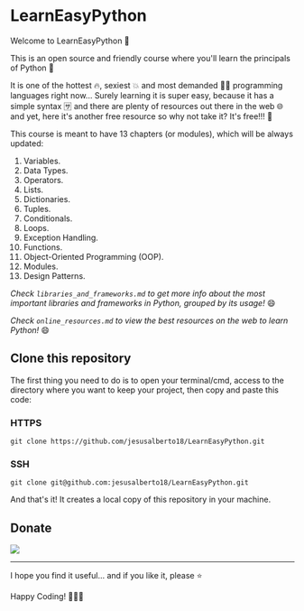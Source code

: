 # LearnEasyPython

Welcome to LearnEasyPython 🐍  

This is an open source and friendly course where you'll learn the principals of Python 🐍  

It is one of the hottest 🔥, sexiest 💥 and most demanded 💪🏽  programming languages right now... Surely learning it is super easy, because it has a simple syntax 🈂️  and there are plenty of resources out there in the web 🌐  and yet, here it's another free resource so why not take it? It's free!!! 💸  

This course is meant to have 13 chapters (or modules), which will be always updated:

1. Variables.
2. Data Types.
3. Operators.
4. Lists.
5. Dictionaries.
6. Tuples.
7. Conditionals.
8. Loops.
9. Exception Handling.
10. Functions. 
11. Object-Oriented Programming (OOP).
12. Modules.
13. Design Patterns.

<em>Check ```libraries_and_frameworks.md``` to get more info about the most important libraries and frameworks in Python, grouped by its usage!</em> 😄

<em>Check ```online_resources.md``` to view the best resources on the web to learn Python!</em> 😄

## Clone this repository

The first thing you need to do is to open your terminal/cmd, access to the directory where you want to keep your project, then copy and paste this code:

### HTTPS

```git clone https://github.com/jesusalberto18/LearnEasyPython.git```

### SSH

```git clone git@github.com:jesusalberto18/LearnEasyPython.git```

And that's it! It creates a local copy of this repository in your machine.

## Donate

<a href="https://www.paypal.com/paypalme/j2al444">
<img src="https://img.shields.io/badge/PayPal-00457C?style=for-the-badge&logo=paypal&logoColor=white" />
</a>

<hr>

I hope you find it useful... and if you like it, please ⭐  

Happy Coding! 👨🏽‍💻

